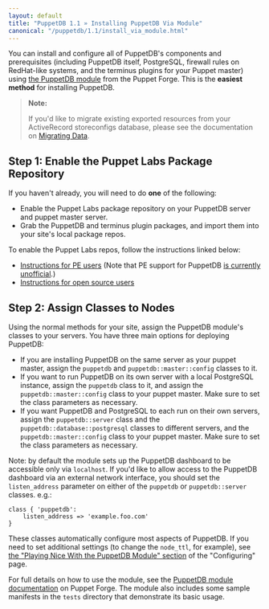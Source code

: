 ```yaml
---
layout: default
title: "PuppetDB 1.1 » Installing PuppetDB Via Module"
canonical: "/puppetdb/1.1/install_via_module.html"
---
```


[module]: http://forge.puppetlabs.com/puppetlabs/puppetdb
[config_with_module]: ./configure.html#playing-nice-with-the-puppetdb-module
[migrating]: ./migrate.html

You can install and configure all of PuppetDB's components and prerequisites (including PuppetDB itself, PostgreSQL, firewall rules on RedHat-like systems, and the
terminus plugins for your Puppet master) using [the PuppetDB module][module] from the Puppet Forge. This is the **easiest method** for installing PuppetDB. 

> **Note:**
>
> If you'd like to migrate existing exported resources from your ActiveRecord storeconfigs database, please see the documentation on [Migrating Data][migrating].

Step 1: Enable the Puppet Labs Package Repository
-----

If you haven't already, you will need to do **one** of the following: 

* Enable the Puppet Labs package repository on your PuppetDB server and puppet master server.
* Grab the PuppetDB and terminus plugin packages, and import them into your site's local package repos. 

To enable the Puppet Labs repos, follow the instructions linked below:

- [Instructions for PE users](/guides/puppetlabs_package_repositories.html#puppet-enterprise-repositories) (Note that PE support for PuppetDB [is currently unofficial](./index.html#note-about-puppet-enterprise).)
- [Instructions for open source users](/guides/puppetlabs_package_repositories.html#open-source-repositories)

Step 2: Assign Classes to Nodes
-----

Using the normal methods for your site, assign the PuppetDB module's classes to your servers. You have three main options for deploying PuppetDB:

* If you are installing PuppetDB on the same server as your puppet master, assign the `puppetdb`  and `puppetdb::master::config` classes to it.
* If you want to run PuppetDB on its own server with a local PostgreSQL instance, assign the `puppetdb` class to it, and assign the `puppetdb::master::config` class to your puppet master. Make sure to set the class parameters as necessary.
* If you want PuppetDB and PostgreSQL to each run on their own servers, assign the `puppetdb::server` class and the `puppetdb::database::postgresql` classes to different servers, and the `puppetdb::master::config` class to your puppet master. Make sure to set the class parameters as necessary.

Note: by default the module sets up the PuppetDB dashboard to be accessible only via `localhost`.  If you'd like to allow access to the PuppetDB dashboard via an external network interface, you should set the `listen_address` parameter on either of the `puppetdb` or `puppetdb::server` classes.  e.g.:

    class { 'puppetdb':
        listen_address => 'example.foo.com'
    }

These classes automatically configure most aspects of PuppetDB. If you need to set additional settings (to change the `node_ttl`, for example), see [the "Playing Nice With the PuppetDB Module" section][config_with_module] of the "Configuring" page. 

For full details on how to use the module, see the [PuppetDB module documentation](http://forge.puppetlabs.com/puppetlabs/puppetdb) on Puppet Forge.  The module also includes some sample manifests in the `tests` directory that demonstrate its basic usage.
